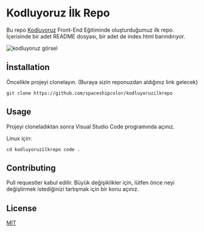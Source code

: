 # Kodluyoruz İlk Repo

Bu repo [Kodluyoruz](https://www.kodluyoruz.org/) Front-End Eğitiminde oluşturduğumuz ilk repo. İçerisinde bir adet README dosyası, bir adet de index.html barındırıyor.


![kodluyoruz görsel](https://cdn.sanity.io/images/9kdepi1d/production/65c832d202a503b15d99e628f4313782f3ef50db-300x62.png)

## İnstallation
Öncelikle projeyi clonelayın. (Buraya sizin reponuzdan aldığınız link gelecek)

`git clone https://github.com/spaceshipcolor/kodluyoruzilkrepo`


## Usage
Projeyi cloneladıktan sonra Visual Studio Code programında açınız.

Linux için:

`cd kodluyoruzilkrepo code .`

## Contributing
Pull requestler kabul edilir. Büyük değişiklikler için, lütfen önce neyi değiştirmek istediğinizi tartışmak için bir konu açınız.
## License
[MİT](https://choosealicense.com/licenses/mit/)
